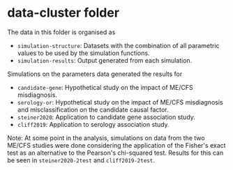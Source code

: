 # data-cluster folder

The data in this folder is organised as

* `simulation-structure`: Datasets with the combination of all parametric values to be used by the simulation functions.
* `simulation-results`: Output generated from each simulation.

Simulations on the parameters data generated the results for

* `candidate-gene`: Hypothetical study on the impact of ME/CFS misdiagnosis.
* `serology-or`: Hypothetical study on the impact of ME/CFS misdiagnosis and misclassification on the candidate causal factor.
* `steiner2020`: Application to candidate gene association study.
* `cliff2019`: Application to serology association study.

Note: 
At some point in the analysis, simulations on data from the two ME/CFS studies were done considering the application of the Fisher's exact test as an alternative to the Pearson's chi-squared test. Results for this can be seen in `steiner2020-2test` and `cliff2019-2test`.
